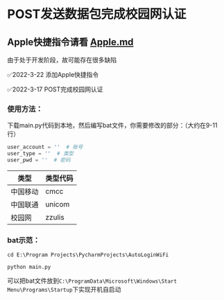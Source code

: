 # POST发送数据包完成校园网认证
## Apple快捷指令请看 [Apple.md](https://github.com/z1zhang/AutoLoginWiFi/blob/master/Apple.md)
由于处于开发阶段，故可能存在很多缺陷

✅2022-3-22 添加Apple快捷指令

✅2022-3-17 POST完成校园网认证
### 使用方法：

下载main.py代码到本地，然后编写bat文件，你需要修改的部分：（大约在9-11行）

```python
user_account = ''  # 账号
user_type = ''  # 类型
user_pwd = ''  # 密码
```

| 类型   | 类型代码   |
|------|:-------|
| 中国移动 | cmcc   |
| 中国联通 | unicom |
| 校园网  | zzulis |

### bat示范：

```shell
cd E:\Program Projects\PycharmProjects\AutoLoginWiFi

python main.py
```

可以把bat文件放到`C:\ProgramData\Microsoft\Windows\Start Menu\Programs\Startup`下实现开机自启动